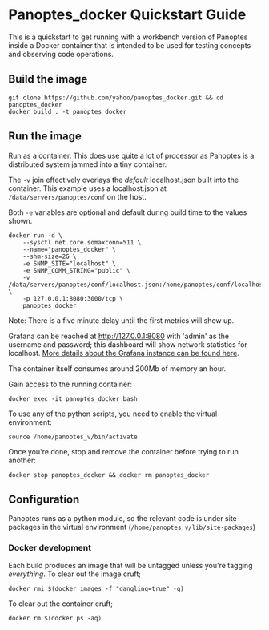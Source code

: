 # Panoptes_docker Quickstart Guide

This is a quickstart to get running with a workbench version of Panoptes inside a Docker container that is intended to 
be used for testing concepts and observing code operations.

## Build the image

```
git clone https://github.com/yahoo/panoptes_docker.git && cd panoptes_docker
docker build . -t panoptes_docker
```

## Run the image

Run as a container.  This does use quite a lot of processor as Panoptes is a distributed system jammed into a tiny 
container.

The `-v` join effectively overlays the *default* localhost.json built into the container.  This example uses a 
localhost.json at `/data/servers/panoptes/conf` on the host.

Both `-e` variables are optional and default during build time to the values shown.

```
docker run -d \
    --sysctl net.core.somaxconn=511 \
    --name="panoptes_docker" \
    --shm-size=2G \
    -e SNMP_SITE="localhost" \
    -e SNMP_COMM_STRING="public" \
    -v /data/servers/panoptes/conf/localhost.json:/home/panoptes/conf/localhost.json \
    -p 127.0.0.1:8080:3000/tcp \
    panoptes_docker
```
Note:  There is a five minute delay until the first metrics will show up.

Grafana can be reached at http://127.0.0.1:8080 with 'admin' as the username and password; this dashboard will show 
network statistics for localhost.  [More details about the Grafana instance can be found here](Readme.md#grafana).

The container itself consumes around 200Mb of memory an hour.

Gain access to the running container:

```
docker exec -it panoptes_docker bash
```

To use any of the python scripts, you need to enable the virtual environment:

```
source /home/panoptes_v/bin/activate
```

Once you're done, stop and remove the container before trying to run another:

```
docker stop panoptes_docker && docker rm panoptes_docker
```

## Configuration

Panoptes runs as a python module, so the relevant code is under site-packages in the virtual environment 
(`/home/panoptes_v/lib/site-packages`)

### Docker development

Each build produces an image that will be untagged unless you're tagging _everything_.  To clear out the image cruft;

```
docker rmi $(docker images -f "dangling=true" -q)
```

To clear out the container cruft;

```
docker rm $(docker ps -aq)
```
